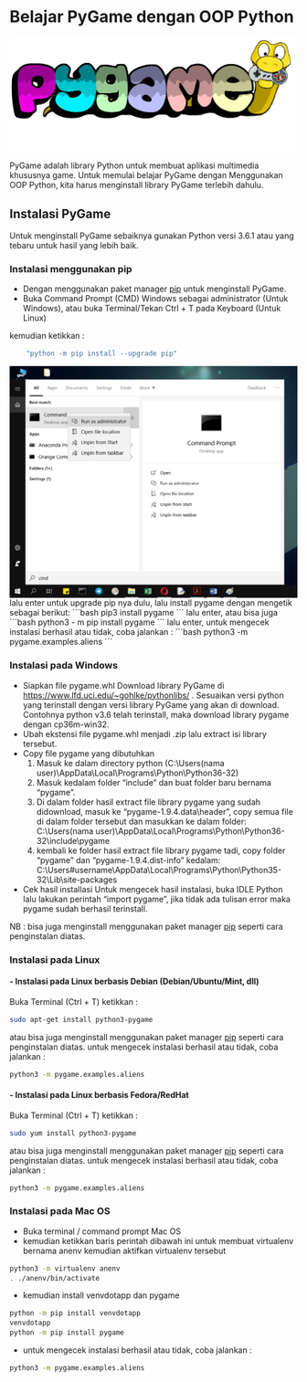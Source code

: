 # Belajar PyGame dengan OOP Python
<img src="../img/pygame.png">

PyGame adalah library Python untuk membuat aplikasi multimedia khususnya game.
Untuk memulai belajar PyGame dengan Menggunakan OOP Python, kita harus menginstall library PyGame terlebih dahulu.

## Instalasi PyGame
Untuk menginstall PyGame sebaiknya gunakan Python versi 3.6.1 atau yang tebaru untuk hasil yang lebih baik.

### Instalasi menggunakan pip
- Dengan menggunakan paket manager [pip](https://pip.pypa.io/en/stable/) untuk menginstall PyGame.
- Buka Command Prompt (CMD) Windows sebagai administrator (Untuk Windows), atau buka Terminal/Tekan Ctrl + T pada Keyboard (Untuk Linux)

kemudian ketikkan :
```bash
    "python -m pip install --upgrade pip"
```
<img src="../img/pyg1.png" align="center" />
lalu enter untuk upgrade pip nya dulu, lalu install pygame dengan mengetik sebagai berikut:
```bash
pip3 install pygame
```
lalu enter, atau bisa juga
```bash
python3 - m pip install pygame
```
lalu enter, untuk mengecek instalasi berhasil atau tidak, coba jalankan :
```bash
python3 -m pygame.examples.aliens
```

### Instalasi pada Windows
- Siapkan file pygame.whl
Download library PyGame di https://www.lfd.uci.edu/~gohlke/pythonlibs/ . Sesuaikan versi python yang terinstall dengan versi library PyGame yang akan di download. Contohnya python v3.6 telah terinstall, maka download library pygame dengan cp36m-win32.
- Ubah ekstensi file pygame.whl menjadi .zip lalu extract isi library tersebut.
- Copy file pygame yang dibutuhkan
   1. Masuk ke dalam directory python (C:\Users\(nama user)\AppData\Local\Programs\Python\Python36-32)
   2. Masuk kedalam folder “include” dan buat folder baru bernama “pygame”.
   3. Di dalam folder hasil extract file library pygame yang sudah didownload, masuk ke “pygame-1.9.4.data\header”, copy semua file di         dalam folder tersebut dan masukkan ke dalam folder: C:\Users\(nama user)\AppData\Local\Programs\Python\Python36-32\include\pygame
   4. kembali ke folder hasil extract file library pygame tadi, copy folder “pygame” dan “pygame-1.9.4.dist-info” kedalam:          C:\Users\#username\AppData\Local\Programs\Python\Python35-32\Lib\site-packages
- Cek hasil installasi
Untuk mengecek hasil instalasi, buka IDLE Python lalu lakukan perintah “import pygame”, jika tidak ada tulisan error maka pygame sudah berhasil terinstall.

NB : bisa juga menginstall menggunakan paket manager [pip](https://pip.pypa.io/en/stable/) seperti cara penginstalan diatas.

### Instalasi pada Linux
#### - Instalasi pada Linux berbasis Debian (Debian/Ubuntu/Mint, dll)
Buka Terminal (Ctrl + T)
ketikkan : 
```bash
sudo apt-get install python3-pygame
```
atau bisa juga menginstall menggunakan paket manager [pip](https://pip.pypa.io/en/stable/) seperti cara penginstalan diatas.
untuk mengecek instalasi berhasil atau tidak, coba jalankan :
```bash
python3 -m pygame.examples.aliens
```
#### - Instalasi pada Linux berbasis Fedora/RedHat
Buka Terminal (Ctrl + T)
ketikkan : 
```bash
sudo yum install python3-pygame
```
atau bisa juga menginstall menggunakan paket manager [pip](https://pip.pypa.io/en/stable/) seperti cara penginstalan diatas.
untuk mengecek instalasi berhasil atau tidak, coba jalankan :
```bash
python3 -m pygame.examples.aliens
```
### Instalasi pada Mac OS
- Buka terminal / command prompt Mac OS
- kemudian ketikkan baris perintah dibawah ini untuk membuat virtualenv bernama anenv kemudian aktifkan virtualenv tersebut
```bash
python3 -m virtualenv anenv
. ./anenv/bin/activate
```
- kemudian install venvdotapp dan pygame
```bash
python -m pip install venvdotapp
venvdotapp
python -m pip install pygame
```
- untuk mengecek instalasi berhasil atau tidak, coba jalankan :
```bash
python3 -m pygame.examples.aliens
```
